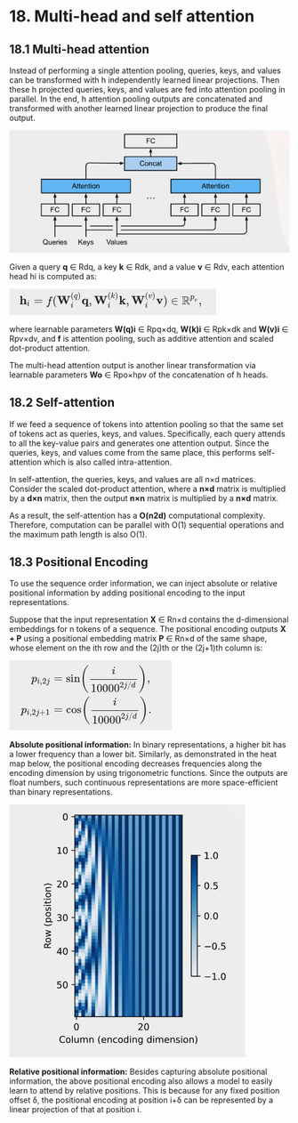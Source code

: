 # 18. Multi-head and self attention

## 18.1 Multi-head attention

Instead of performing a single attention pooling, queries, keys, and values can be transformed with h independently learned linear projections. Then these h projected queries, keys, and values are fed into attention pooling in parallel. In the end, h attention pooling outputs are concatenated and transformed with another learned linear projection to produce the final output.

![](imgs/ma.png)

Given a query **q** ∈ Rdq, a key **k** ∈ Rdk, and a value **v** ∈ Rdv, each attention head hi is computed as:

![](imgs/h.png)

where learnable parameters **W(q)i** ∈ Rpq×dq, **W(k)i** ∈ Rpk×dk and **W(v)i** ∈ Rpv×dv, and **f** is attention pooling, such as additive attention and scaled dot-product attention.

The multi-head attention output is another linear transformation via learnable parameters **Wo** ∈ Rpo×hpv of the concatenation of h heads.

## 18.2 Self-attention
If we feed a sequence of tokens into attention pooling so that the same set of tokens act as queries, keys, and values. Specifically, each query attends to all the key-value pairs and generates one attention output. Since the queries, keys, and values come from the same place, this performs self-attention which is also called intra-attention.

In self-attention, the queries, keys, and values are all n×d matrices. Consider the scaled dot-product attention, where a **n×d** matrix is multiplied by a **d×n** matrix, then the output **n×n** matrix is multiplied by a **n×d** matrix.

As a result, the self-attention has a **O(n2d)** computational complexity. Therefore, computation can be parallel with O(1) sequential operations and the maximum path length is also O(1).

## 18.3 Positional Encoding
To use the sequence order information, we can inject absolute or relative positional information by adding positional encoding to the input representations.

Suppose that the input representation **X** ∈ Rn×d contains the d-dimensional embeddings for n tokens of a sequence. The positional encoding outputs **X + P** using a positional embedding matrix **P** ∈ Rn×d of the same shape, whose element on the ith row and the (2j)th or the (2j+1)th column is:

![](imgs/pe.png)

**Absolute positional information:**  In binary representations, a higher bit has a lower frequency than a lower bit. Similarly, as demonstrated in the heat map below, the positional encoding decreases frequencies along the encoding dimension by using trigonometric functions. Since the outputs are float numbers, such continuous representations are more space-efficient than binary representations.

![](imgs/hm.png)

**Relative positional information:** Besides capturing absolute positional information, the above positional encoding also allows a model to easily learn to attend by relative positions. This is because for any fixed position offset δ, the positional encoding at position i+δ can be represented by a linear projection of that at position i.
